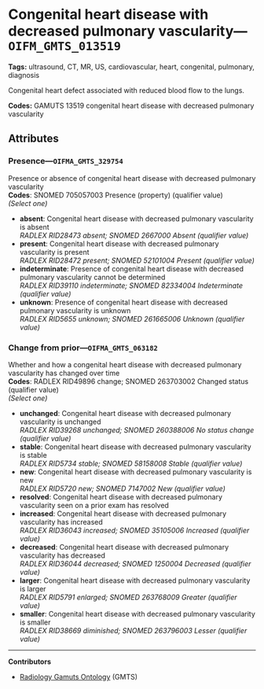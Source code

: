 # Congenital heart disease with decreased pulmonary vascularity—`OIFM_GMTS_013519`

**Tags:** ultrasound, CT, MR, US, cardiovascular, heart, congenital, pulmonary, diagnosis

Congenital heart defect associated with reduced blood flow to the lungs.

**Codes:** GAMUTS 13519 congenital heart disease with decreased pulmonary vascularity

## Attributes

### Presence—`OIFMA_GMTS_329754`

Presence or absence of congenital heart disease with decreased pulmonary vascularity  
**Codes**: SNOMED 705057003 Presence (property) (qualifier value)  
*(Select one)*

- **absent**: Congenital heart disease with decreased pulmonary vascularity is absent  
_RADLEX RID28473 absent; SNOMED 2667000 Absent (qualifier value)_
- **present**: Congenital heart disease with decreased pulmonary vascularity is present  
_RADLEX RID28472 present; SNOMED 52101004 Present (qualifier value)_
- **indeterminate**: Presence of congenital heart disease with decreased pulmonary vascularity cannot be determined  
_RADLEX RID39110 indeterminate; SNOMED 82334004 Indeterminate (qualifier value)_
- **unknown**: Presence of congenital heart disease with decreased pulmonary vascularity is unknown  
_RADLEX RID5655 unknown; SNOMED 261665006 Unknown (qualifier value)_

### Change from prior—`OIFMA_GMTS_063182`

Whether and how a congenital heart disease with decreased pulmonary vascularity has changed over time  
**Codes**: RADLEX RID49896 change; SNOMED 263703002 Changed status (qualifier value)  
*(Select one)*

- **unchanged**: Congenital heart disease with decreased pulmonary vascularity is unchanged  
_RADLEX RID39268 unchanged; SNOMED 260388006 No status change (qualifier value)_
- **stable**: Congenital heart disease with decreased pulmonary vascularity is stable  
_RADLEX RID5734 stable; SNOMED 58158008 Stable (qualifier value)_
- **new**: Congenital heart disease with decreased pulmonary vascularity is new  
_RADLEX RID5720 new; SNOMED 7147002 New (qualifier value)_
- **resolved**: Congenital heart disease with decreased pulmonary vascularity seen on a prior exam has resolved  
- **increased**: Congenital heart disease with decreased pulmonary vascularity has increased  
_RADLEX RID36043 increased; SNOMED 35105006 Increased (qualifier value)_
- **decreased**: Congenital heart disease with decreased pulmonary vascularity has decreased  
_RADLEX RID36044 decreased; SNOMED 1250004 Decreased (qualifier value)_
- **larger**: Congenital heart disease with decreased pulmonary vascularity is larger  
_RADLEX RID5791 enlarged; SNOMED 263768009 Greater (qualifier value)_
- **smaller**: Congenital heart disease with decreased pulmonary vascularity is smaller  
_RADLEX RID38669 diminished; SNOMED 263796003 Lesser (qualifier value)_

---

**Contributors**

- [Radiology Gamuts Ontology](https://gamuts.net/) (GMTS)